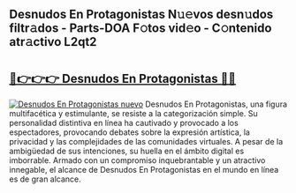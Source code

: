 ## Desnudos En Protagonistas N𝚞𝚎vos desn𝚞dos filtr𝚊dos - Parts-DOA F𝚘tos vid𝚎o - C𝚘ntenido atr𝚊ctivo L2qt2

# <h2><a href="http://mb4tdo.tromn.icu/?c=Desnudos+En+Protagonistas">🔗👉👉👉 Desnudos En Protagonistas 🔗🔗</a></h2>

[![Desnudos En Protagonistas nuevo](https://i.imgur.com/pEAQMta.gif)](http://mb4tdo.tromn.icu/?c=Desnudos+En+Protagonistas)
Desnudos En Protagonistas, una figura multifacética y estimulante, se resiste a la categorización simple. Su personalidad distintiva en línea ha cautivado y provocado a los espectadores, provocando debates sobre la expresión artística, la privacidad y las complejidades de las comunidades virtuales. A pesar de la ambigüedad de sus intenciones, su huella en el ámbito digital es imborrable. Armado con un compromiso inquebrantable y un atractivo innegable, el alcance de Desnudos En Protagonistas en el mundo en línea es de gran alcance.
